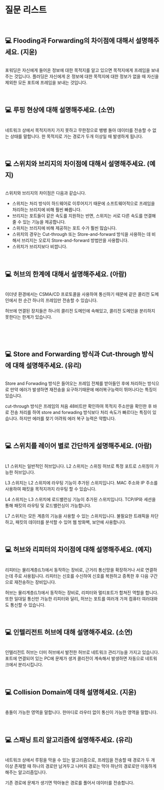 # 질문 리스트

<br>

## 💻 Flooding과 Forwarding의 차이점에 대해서 설명해주세요. (지윤)

<br>
포워딩은 자신에게 들어온 정보에 대한 목적지를 알고 있으면 목적지에게 프레임을 보내주는 것입니다. 플러딩은 자신에게 온 정보에 대한 목적지에 대한 정보가 없을 때 자신을 제외한 모든 포트에 프레임을 보내는 것입니다.
<br><br><br>

## 💻 루핑 현상에 대해 설명해주세요. (소연)

<br>
네트워크 상에서 목적지까지 가지 못하고 무한정으로 뱅뱅 돌아 데이터를 전송할 수 없는 상태를 말합니다. 한 목적지로 가는 경로가 두개 이상일 때 발생하게 됩니다.
<br><br><br>

## 💻 스위치와 브리지의 차이점에 대해서 설명해주세요. (예지)

<br>
스위치와 브리지의 차이점은 다음과 같습니다.

- 스위치는 처리 방식이 하드웨어로 이루어지기 때문에 소프트웨어적으로 프레임을 처리하는 브리지에 비해 훨씬 빠릅니다.
- 브리지는 포트들이 같은 속도를 지원하는 반면, 스위치는 서로 다른 속도를 연결해줄 수 있는 기능을 제공합니다.
- 스위치는 브리지에 비해 제공하는 포트 수가 훨씬 많습니다.
- 스위치의 경우는 Cut-through 또는 Store-and-forward 방식을 사용하는 데 비해서 브리지는 오로지 Store-and-forward 방법만을 사용합니다.
- 스위치가 브리지보다 비쌉니다.
<br><br><br>

## 💻 허브의 한계에 대해서 설명해주세요. (아람)

<br>
이더넷 환경에서는 CSMA/CD 프로토콜을 사용하여 통신하기 때문에 같은 콜리전 도메인에서 한 순간 하나의 프레임만 전송할 수 있습니다.

허브에 연결된 장치들은 하나의 콜리전 도메인에 속해있고, 콜리전 도메인을 분리하지 못한다는 한계가 있습니다.

<br><br><br>

## 💻 Store and Forwarding 방식과 Cut-through 방식에 대해 설명해주세요. (유리)

<br>
Store and Forwading 방식은 들어오는 프레임 전체를 받아들인 후에 처리하는 방식으로 만약 에러가 발생하면 재전송을 요구하기때문에 에러복구능력이 뛰어나다는 특징이 있습니다. 

cut-through 방식은 프레임의 처음 48비트만 확인하여 목적지 주소만을 확인한 후 바로 전송 처리를 하여 store and forwading 방식보다 처리 속도가 빠르다는 특징이 있습니다. 하지만 에러를 찾기 어려워 에러 복구 능력은 약합니다.
<br><br><br>

## 💻 스위치를 레이어 별로 간단하게 설명해주세요. (아람)

<br>
L1 스위치는 일반적인 허브입니다. L2 스위치는 스위칭 허브로 특정 포트로 스위칭이 가능한 허브입니다.

L3 스위치는 L2 스위치에 라우팅 기능이 추가된 스위치입니다.  MAC 주소와 IP 주소를 사용하여 패킷을 목적지까지 라우팅 할 수 있습니다.

L4 스위치는 L3 스위치에 로드밸런싱 기능이 추가된 스위치입니다. TCP/IP와 세션을 통해 패킷의 라우팅 및 로드밸런싱이 가능합니다.

L7 스위치는 모든 계층의 기능을 사용할 수 있는 스위치입니다. 불필요한 트래픽을 차단하고, 패킷의 데이터를 분석할 수 있어 웹 방화벽, 보안에 사용합니다.
<br><br><br>

## 💻 허브와 리피터의 차이점에 대해 설명해주세요. (예지)

<br>
리피터는 물리계층(L1)에서 동작하는 장비로, 근거리 통신망을 확장하거나 서로 연결하는데 주로 사용됩니다. 리피터는 신호를 수신하여 신호를 복원하고 증폭한 후 다음 구간으로 재전송하는 장비입니다.

허브는 물리계층(L1)에서 동작하는 장비로, 리피터와 멀티포트가 합쳐진 역할을 합니다. 또한 일대일 통신만 가능한 리피터와 달리, 허브는 포트를 여러개 가져 컴퓨터 여러대와도 통신할 수 있습니다.
<br><br><br>

## 💻 인텔리전트 허브에 대해 설명해주세요. (소연)

<br>
인텔리전트 허브는 더미 허브에서 발전한 허브로 네트워크 관리기능을 가지고 있습니다. 
포트에 연결되어 있는 PC에 문제가 생겨 콜리전이 계속해서 발생하면 자동으로 네트워크에서 분리시킵니다.
<br><br><br>

## 💻 Collision Domain에 대해 설명해세요. (지윤)

<br>
충돌이 가능한 영역을 말합니다. 한마디로 라우터 없이 통신이 가능한 영역을 말합니다.
<br><br><br>

## 💻 스패닝 트리 알고리즘에 설명해주세요. (유리)

<br>
네트워크 상에서 루핑을 막을 수 있는 알고리즘으로, 프레임을 전송할 때 경로가  두 개 이상 존재할 때 하나의 경로만 남겨두고 나머지 경로는 막아 하난의 경로로만 이동하게 해주는 알고리즘입니다. 

기존 경로에 문제가 생기면 막아놓은 경로를 풀어서 데이터를 전송합니다.
<br><br><br>

